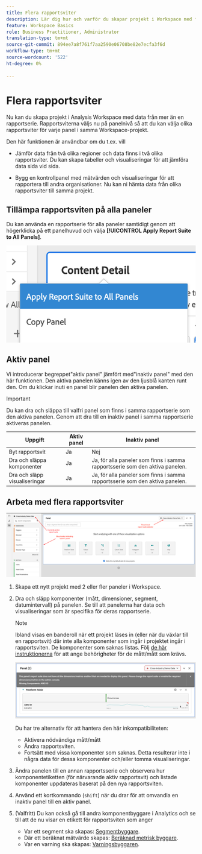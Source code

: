 ```yaml
---
title: Flera rapportsviter
description: Lär dig hur och varför du skapar projekt i Workspace med flera rapportsviter
feature: Workspace Basics
role: Business Practitioner, Administrator
translation-type: tm+mt
source-git-commit: 894ee7a8f761f7aa2590e06708be82e7ecfa3f6d
workflow-type: tm+mt
source-wordcount: '522'
ht-degree: 0%

---
```



# Flera rapportsviter

Nu kan du skapa projekt i Analysis Workspace med data från mer än en rapportserie. Rapportsviterna väljs nu på panelnivå så att du kan välja olika rapportsviter för varje panel i samma Workspace-projekt.

Den här funktionen är användbar om du t.ex. vill

* Jämför data från två olika regioner och data finns i två olika rapportsviter. Du kan skapa tabeller och visualiseringar för att jämföra data sida vid sida.

* Bygg en kontrollpanel med mätvärden och visualiseringar för att rapportera till andra organisationer. Nu kan ni hämta data från olika rapportsviter till samma projekt.

## Tillämpa rapportsviten på alla paneler

Du kan använda en rapportserie för alla paneler samtidigt genom att högerklicka på ett panelhuvud och välja **[!UICONTROL Apply Report Suite to All Panels]**.

![](assets/apply-rs-all-panels.png)

## Aktiv panel

Vi introducerar begreppet&quot;aktiv panel&quot; jämfört med&quot;inaktiv panel&quot; med den här funktionen. Den aktiva panelen känns igen av den ljusblå kanten runt den. Om du klickar inuti en panel blir panelen den aktiva panelen.

>[!IMPORTANT]
>Du kan dra och släppa till valfri panel som finns i samma rapportserie som den aktiva panelen. Genom att dra till en inaktiv panel i samma rapportserie aktiveras panelen.

| Uppgift | Aktiv panel | Inaktiv panel |
|---|---|---|
| Byt rapportsvit | Ja | Nej |
| Dra och släppa komponenter | Ja | Ja, för alla paneler som finns i samma rapportsserie som den aktiva panelen. |
| Dra och släpp visualiseringar | Ja | Ja, för alla paneler som finns i samma rapportsserie som den aktiva panelen. |

## Arbeta med flera rapportsviter

![](assets/mrs-ui.png)

1. Skapa ett nytt projekt med 2 eller fler paneler i Workspace.

1. Dra och släpp komponenter (mått, dimensioner, segment, datumintervall) på panelen. Se till att panelerna har data och visualiseringar som är specifika för deras rapportserie.


   >[!NOTE]
   >Ibland visas en banderoll när ett projekt läses in (eller när du växlar till en rapportsvit) där inte alla komponenter som ingår i projektet ingår i rapportsviten. De komponenter som saknas listas. Följ [de här instruktionerna](/help/admin/admin-console/permissions/product-profile.md) för att ange behörigheter för de mått/mått som krävs.

   ![](assets/incompat-rs.png)

   Du har tre alternativ för att hantera den här inkompatibiliteten:
   * Aktivera nödvändiga mått/mått
   * Ändra rapportsviten.
   * Fortsätt med vissa komponenter som saknas. Detta resulterar inte i några data för dessa komponenter och/eller tomma visualiseringar.

1. Ändra panelen till en annan rapportsserie och observera hur komponentetiketten (för närvarande aktiv rapportsvit) och listade komponenter uppdateras baserat på den nya rapportsviten.

1. Använd ett kortkommando (`shift`) när du drar för att omvandla en inaktiv panel till en aktiv panel.

1. (Valfritt) Du kan också gå till andra komponentbyggare i Analytics och se till att de nu visar en etikett för rapportsviten som anger

   * Var ett segment ska skapas: [Segmentbyggare](https://docs.adobe.com/content/help/en/analytics/components/segmentation/segmentation-workflow/seg-build.html).
   * Där ett beräknat mätvärde skapas: [Beräknad metrisk byggare](https://docs.adobe.com/content/help/en/analytics/components/calculated-metrics/calcmetric-workflow/cm-build-metrics.html).
   * Var en varning ska skapas: [Varningsbyggaren](https://docs.adobe.com/content/help/en/analytics/components/alerts/alert-builder.html).